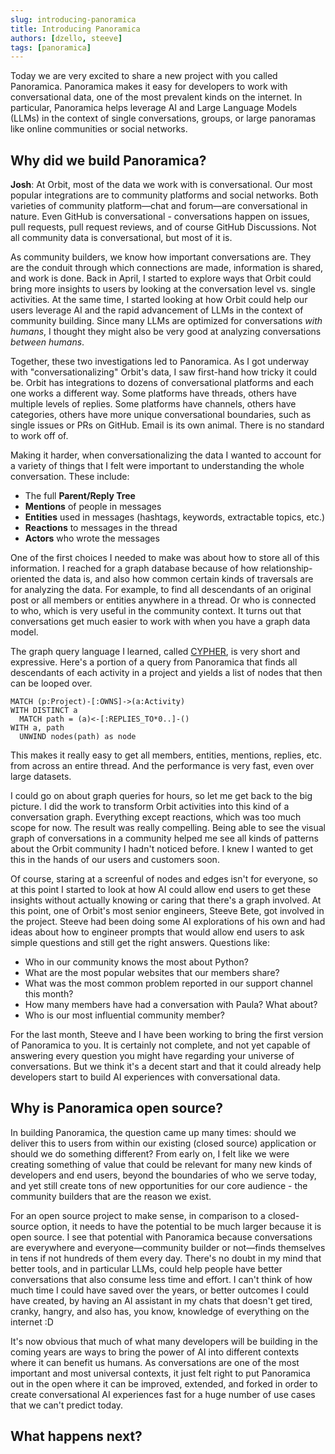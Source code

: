 ```yaml
---
slug: introducing-panoramica
title: Introducing Panoramica
authors: [dzello, steeve]
tags: [panoramica]
---
```


Today we are very excited to share a new project with you called
Panoramica. Panoramica makes it easy for developers to
work with conversational data, one of the most prevalent kinds on
the internet. In particular, Panoramica helps leverage AI and Large Language Models (LLMs) in the context of single conversations,
groups, or large panoramas like online communities or social networks.

## Why did we build Panoramica?

**Josh**: At Orbit, most of the data we work with is conversational.
Our most popular integrations are to community platforms and social networks.
Both varieties of community platform—chat and forum—are conversational in nature.
Even GitHub is conversational - conversations happen on issues, pull requests, pull
request reviews, and of course GitHub Discussions. Not all community data is
conversational, but most of it is.

As community builders, we know how important conversations are. They are the conduit through which connections are made, information is shared, and work is done. Back in April, I
started to explore ways that Orbit could bring more insights to users by looking
at the conversation level vs. single activities. At the same time, I started looking
at how Orbit could help our users leverage AI and the rapid advancement of LLMs in
the context of community building. Since many LLMs are optimized for conversations _with
humans_, I thought they might also be very good at analyzing conversations _between humans_.

Together, these two investigations led to Panoramica. As I got underway with "conversationalizing"
Orbit's data, I saw first-hand how tricky it could be. Orbit has integrations to dozens
of conversational platforms and each one works a different way. Some platforms have threads,
others have multiple levels of replies. Some platforms have channels, others have categories,
others have more unique conversational boundaries, such as single issues or PRs on GitHub.
Email is its own animal. There is no standard to work off of.

Making it harder, when conversationalizing the data I wanted to account for a variety of
things that I felt were important to understanding the whole conversation. These include:

- The full **Parent/Reply Tree**
- **Mentions** of people in messages
- **Entities** used in messages (hashtags, keywords, extractable topics, etc.)
- **Reactions** to messages in the thread
- **Actors** who wrote the messages

One of the first choices I needed to make was about how to store all of this information.
I reached for a graph database because of how relationship-oriented the data is, and
also how common certain kinds of traversals are for analyzing the data.
For example, to find all descendants
of an original post or all members or entities anywhere in a thread. Or
who is connected to who, which is very useful in the community context.
It turns out that conversations get much easier to work
with when you have a graph data model.

The graph query language I learned, called [CYPHER](<https://en.wikipedia.org/wiki/Cypher_(query_language)>), is very short and expressive. Here's a portion of a query from Panoramica that finds all descendants of
each activity in a project and yields a list of nodes that then can be looped over.

```cypher
MATCH (p:Project)-[:OWNS]->(a:Activity)
WITH DISTINCT a
  MATCH path = (a)<-[:REPLIES_TO*0..]-()
WITH a, path
  UNWIND nodes(path) as node
```

This makes it really easy to get all members, entities, mentions, replies, etc. from across an entire thread. And the performance is very fast, even over large datasets.

I could go on about graph queries for hours, so let me get back to the big picture.
I did the work to transform Orbit activities into this kind of a conversation
graph. Everything except reactions, which was too much scope for now. The result was
really compelling. Being able to see the visual graph of conversations in a community
helped me see all kinds of patterns about the Orbit community I hadn't noticed before.
I knew I wanted to get this in the hands of our users and customers soon.

Of course, staring at a screenful of nodes and edges isn't for everyone, so at this
point I started to look at how AI could allow end users to get these insights
without actually knowing or caring that there's a graph involved. At this point, one of Orbit's
most senior engineers, Steeve Bete, got involved in the project. Steeve had been
doing some AI explorations of his own and had ideas about how to engineer prompts that would
allow end users to ask simple questions and still get the right answers. Questions like:

- Who in our community knows the most about Python?
- What are the most popular websites that our members share?
- What was the most common problem reported in our support channel this month?
- How many members have had a conversation with Paula? What about?
- Who is our most influential community member?

For the last month, Steeve and I have been working to bring the first version
of Panoramica to you. It is certainly not complete, and not yet capable of answering
every question you might have regarding your universe of conversations. But we think
it's a decent start and that it could already help developers start to build
AI experiences with conversational data.

## Why is Panoramica open source?

In building Panoramica, the question came up many times: should we deliver this
to users from within our existing (closed source) application or should we do something
different? From early on, I felt like we were creating something of value that
could be relevant for many new kinds of developers and end users,
beyond the boundaries of who we serve today, and yet still create tons of new opportunities
for our core audience - the community builders that are the reason we exist.

For an open source project to make sense, in comparison to a closed-source option, it
needs to have the potential to be much larger because it is open source. I see that
potential with Panoramica because conversations are everywhere and everyone—community builder or not—finds themselves in tens if not hundreds of them every day. There's no doubt in my mind that
better tools, and in particular LLMs, could help people have better conversations
that also consume less time and effort. I can't think of how much time I could have saved
over the years, or better outcomes I could have created, by having an AI assistant in my
chats that doesn't get tired, cranky, hangry, and also has, you know, knowledge of everything on the internet :D

It's now obvious that much of what many developers will be building in the coming years
are ways to bring the power of AI into different contexts where it can benefit
us humans. As conversations are one of the most important and most universal
contexts, it just felt right to put Panoramica out in the open where it can be
improved, extended, and forked in order to create conversational AI experiences
fast for a huge number of use cases that we can't predict today.

## What happens next?
